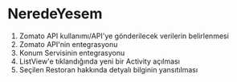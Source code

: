 # NeredeYesem

1. Zomato API kullanımı/API'ye gönderilecek verilerin belirlenmesi
2. Zomato API'nin entegrasyonu
3. Konum Servisinin entegrasyonu
4. ListView'e tıklandığında yeni bir Activity açılması
5. Seçilen Restoran hakkında detyalı bilginin yansıtılması



